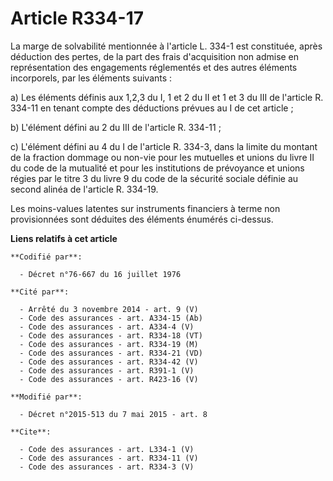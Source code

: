 # Article R334-17

La marge de solvabilité mentionnée à l'article L. 334-1 est constituée, après déduction des pertes, de la part des frais
d'acquisition non admise en représentation des engagements réglementés et des autres éléments incorporels, par les éléments
suivants : 

a) Les éléments définis aux 1,2,3 du I, 1 et 2 du II et 1 et 3 du III de l'article R. 334-11 en tenant compte des déductions
prévues au I de cet article ; 

b) L'élément défini au 2 du III de l'article R. 334-11 ; 

c) L'élément défini au 4 du I de l'article R. 334-3, dans la limite du montant de la fraction dommage ou non-vie pour les
mutuelles et unions du livre II du code de la mutualité et pour les institutions de prévoyance et unions régies par le titre
3 du livre 9 du code de la sécurité sociale définie au second alinéa de l'article R. 334-19. 

Les moins-values latentes sur instruments financiers à terme non provisionnées sont déduites des éléments énumérés ci-dessus.

**Liens relatifs à cet article**

	**Codifié par**:

	  - Décret n°76-667 du 16 juillet 1976

	**Cité par**:

	  - Arrêté du 3 novembre 2014 - art. 9 (V)
	  - Code des assurances - art. A334-15 (Ab)
	  - Code des assurances - art. A334-4 (V)
	  - Code des assurances - art. R334-18 (VT)
	  - Code des assurances - art. R334-19 (M)
	  - Code des assurances - art. R334-21 (VD)
	  - Code des assurances - art. R334-42 (V)
	  - Code des assurances - art. R391-1 (V)
	  - Code des assurances - art. R423-16 (V)

	**Modifié par**:

	  - Décret n°2015-513 du 7 mai 2015 - art. 8

	**Cite**:

	  - Code des assurances - art. L334-1 (V)
	  - Code des assurances - art. R334-11 (V)
	  - Code des assurances - art. R334-3 (V)
